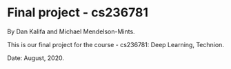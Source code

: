 # Final project - cs236781

By Dan Kalifa and Michael Mendelson-Mints. 

This is our final project for the course - cs236781: Deep Learning, Technion. 

Date: August, 2020. 
